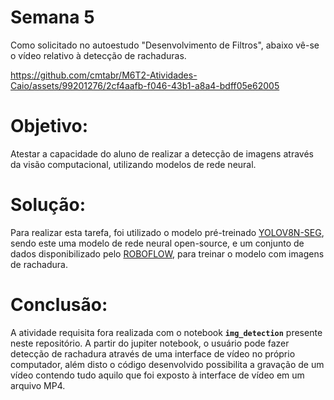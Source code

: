 # Semana 5 
Como solicitado no autoestudo "Desenvolvimento de Filtros", abaixo vê-se o vídeo relativo à detecção de rachaduras. 


https://github.com/cmtabr/M6T2-Atividades-Caio/assets/99201276/2cf4aafb-f046-43b1-a8a4-bdff05e62005


# Objetivo: 
Atestar a capacidade do aluno de realizar a detecção de imagens através da visão computacional, utilizando modelos de rede neural.

# Solução: 
Para realizar esta tarefa, foi utilizado o modelo pré-treinado [YOLOV8N-SEG](https://docs.ultralytics.com/quickstart/#use-with-python), sendo este uma modelo de rede neural open-source, e um conjunto de dados disponibilizado pelo [ROBOFLOW](https://universe.roboflow.com/university-bswxt/crack-bphdr/dataset/2), para treinar o modelo com imagens de rachadura. 

# Conclusão: 
A atividade requisita fora realizada com o notebook **`img_detection`** presente neste repositório. A partir do jupiter notebook, o usuário pode fazer detecção de rachadura através de uma interface de vídeo no próprio computador, além disto o código desenvolvido possibilita a gravação de um vídeo contendo tudo aquilo que foi exposto à interface de vídeo em um arquivo MP4. 

